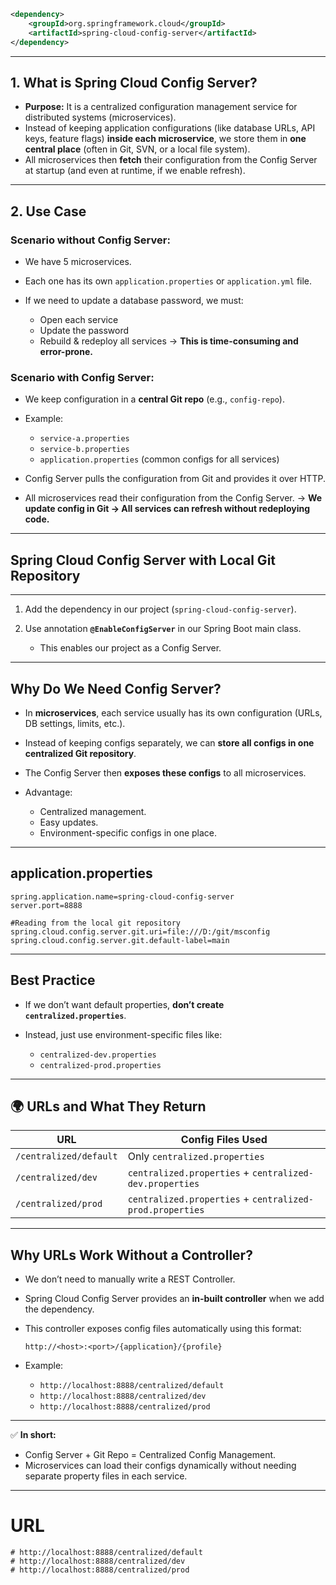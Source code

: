 ```xml
<dependency>
    <groupId>org.springframework.cloud</groupId>
    <artifactId>spring-cloud-config-server</artifactId>
</dependency>
```
---

## **1. What is Spring Cloud Config Server?**

* **Purpose:**
  It is a centralized configuration management service for distributed systems (microservices).
* Instead of keeping application configurations (like database URLs, API keys, feature flags) **inside each microservice**, we store them in **one central place** (often in Git, SVN, or a local file system).
* All microservices then **fetch** their configuration from the Config Server at startup (and even at runtime, if we enable refresh).

---

## **2. Use Case**

### Scenario **without** Config Server:

* We have 5 microservices.
* Each one has its own `application.properties` or `application.yml` file.
* If we need to update a database password, we must:

  * Open each service
  * Update the password
  * Rebuild & redeploy all services
    → **This is time-consuming and error-prone.**

### Scenario **with** Config Server:

* We keep configuration in a **central Git repo** (e.g., `config-repo`).
* Example:

  * `service-a.properties`
  * `service-b.properties`
  * `application.properties` (common configs for all services)
* Config Server pulls the configuration from Git and provides it over HTTP.
* All microservices read their configuration from the Config Server.
  → **We update config in Git → All services can refresh without redeploying code.**

---

## Spring Cloud Config Server with Local Git Repository

---
1. Add the dependency in our project (`spring-cloud-config-server`).
2. Use annotation **`@EnableConfigServer`** in our Spring Boot main class.

   * This enables our project as a Config Server.

---

## Why Do We Need Config Server?

* In **microservices**, each service usually has its own configuration (URLs, DB settings, limits, etc.).
* Instead of keeping configs separately, we can **store all configs in one centralized Git repository**.
* The Config Server then **exposes these configs** to all microservices.
* Advantage:

  * Centralized management.
  * Easy updates.
  * Environment-specific configs in one place.

---

## application.properties

```properties
spring.application.name=spring-cloud-config-server
server.port=8888

#Reading from the local git repository
spring.cloud.config.server.git.uri=file:///D:/git/msconfig
spring.cloud.config.server.git.default-label=main
```
---

## Best Practice

* If we don’t want default properties, **don’t create `centralized.properties`**.
* Instead, just use environment-specific files like:

  * `centralized-dev.properties`
  * `centralized-prod.properties`

---

## 🌍 URLs and What They Return

| URL                    | Config Files Used                                        |
| ---------------------- | -------------------------------------------------------- |
| `/centralized/default` | Only `centralized.properties`                            |
| `/centralized/dev`     | `centralized.properties` + `centralized-dev.properties`  |
| `/centralized/prod`    | `centralized.properties` + `centralized-prod.properties` |

---

## Why URLs Work Without a Controller?

* We don’t need to manually write a REST Controller.
* Spring Cloud Config Server provides an **in-built controller** when we add the dependency.
* This controller exposes config files automatically using this format:

  ```
  http://<host>:<port>/{application}/{profile}
  ```
* Example:

  * `http://localhost:8888/centralized/default`
  * `http://localhost:8888/centralized/dev`
  * `http://localhost:8888/centralized/prod`

---

✅ **In short:**

* Config Server + Git Repo = Centralized Config Management.
* Microservices can load their configs dynamically without needing separate property files in each service.
---

# **URL**
```
# http://localhost:8888/centralized/default  
# http://localhost:8888/centralized/dev  
# http://localhost:8888/centralized/prod  
```
